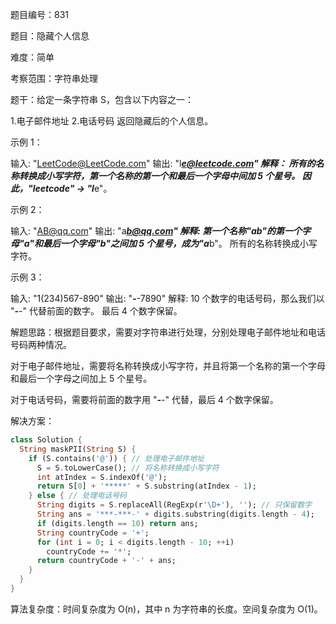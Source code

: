 题目编号：831

题目：隐藏个人信息

难度：简单

考察范围：字符串处理

题干：给定一条字符串 S，包含以下内容之一：

1.电子邮件地址
2.电话号码
返回隐藏后的个人信息。

示例 1：

输入: "LeetCode@LeetCode.com"
输出: "l*****e@leetcode.com"
解释： 
所有的名称转换成小写字符，第一个名称的第一个和最后一个字母中间加 5 个星号。
因此，"leetcode" -> "l*****e"。

示例 2：

输入: "AB@qq.com"
输出: "a*****b@qq.com"
解释: 
第一个名称"ab"的第一个字母"a"和最后一个字母"b"之间加 5 个星号，成为"a*****b"。
所有的名称转换成小写字符。

示例 3：

输入: "1(234)567-890"
输出: "***-***-7890"
解释: 
10 个数字的电话号码，那么我们以 "***-***-" 代替前面的数字。
最后 4 个数字保留。

解题思路：根据题目要求，需要对字符串进行处理，分别处理电子邮件地址和电话号码两种情况。

对于电子邮件地址，需要将名称转换成小写字符，并且将第一个名称的第一个字母和最后一个字母之间加上 5 个星号。

对于电话号码，需要将前面的数字用 "***-***-" 代替，最后 4 个数字保留。

解决方案：

```dart
class Solution {
  String maskPII(String S) {
    if (S.contains('@')) { // 处理电子邮件地址
      S = S.toLowerCase(); // 将名称转换成小写字符
      int atIndex = S.indexOf('@');
      return S[0] + '*****' + S.substring(atIndex - 1);
    } else { // 处理电话号码
      String digits = S.replaceAll(RegExp(r'\D+'), ''); // 只保留数字
      String ans = '***-***-' + digits.substring(digits.length - 4);
      if (digits.length == 10) return ans;
      String countryCode = '+';
      for (int i = 0; i < digits.length - 10; ++i)
        countryCode += '*';
      return countryCode + '-' + ans;
    }
  }
}
```

算法复杂度：时间复杂度为 O(n)，其中 n 为字符串的长度。空间复杂度为 O(1)。